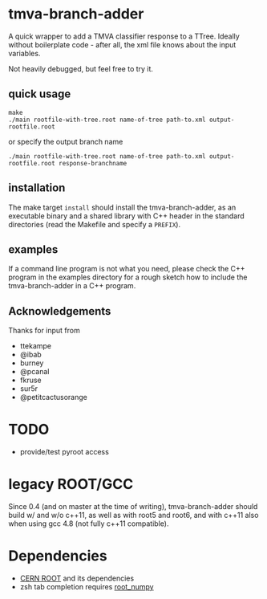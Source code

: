 # tmva-branch-adder

A quick wrapper to add a TMVA classifier response to a TTree.
Ideally without boilerplate code - after all, the xml file knows about the input variables.

Not heavily debugged, but feel free to try it.

## quick usage
```
make
./main rootfile-with-tree.root name-of-tree path-to.xml output-rootfile.root
```
or specify the output branch name
```
./main rootfile-with-tree.root name-of-tree path-to.xml output-rootfile.root response-branchname
```

## installation

The make target `install` should install the tmva-branch-adder, as an
executable binary and a shared library with C++ header in the standard
directories (read the Makefile and specify a `PREFIX`).

## examples

If a command line program is not what you need, please check the C++ program in
the examples directory for a rough sketch how to include the tmva-branch-adder
in a C++ program.

## Acknowledgements

Thanks for input from
 * ttekampe
 * @ibab
 * burney
 * @pcanal
 * fkruse
 * sur5r
 * @petitcactusorange

# TODO

 * provide/test pyroot access

# legacy ROOT/GCC

Since 0.4 (and on master at the time of writing), tmva-branch-adder should
build w/ and w/o c++11, as well as with root5 and root6, and with c++11 also
when using gcc 4.8 (not fully c++11 compatible).

# Dependencies

 * [CERN ROOT](https://root.cern.ch/) and its dependencies
 * zsh tab completion requires [root_numpy](https://pypi.python.org/pypi/root_numpy)
